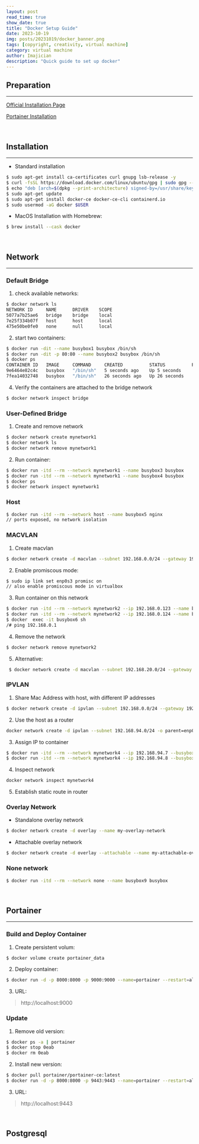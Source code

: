 ```yaml
---
layout: post
read_time: true
show_date: true
title: "Docker Setup Guide"
date: 2023-10-19
img: posts/20231019/docker_banner.png
tags: [copyright, creativity, virtual machine]
category: virtual machine
author: Imajician
description: "Quick guide to set up docker"
---
```


## Preparation
--------

[Official Installation Page](https://docs.docker.com/get-docker/)

[Portainer Installation](https://docs.portainer.io/contribute/build/mac)

<br>

## Installation 
-----------
- Standard installation
```bash
$ sudo apt-get install ca-certificates curl gnupg lsb-release -y
$ curl -fsSL https://download.docker.com/linux/ubuntu/gpg | sudo gpg --dearmor -o /usr/share/keyrings/docker-archive-keyring.gpg
$ echo "deb [arch=$(dpkg --print-architecture) signed-by=/usr/share/keyrings/docker-archive-keyring.gpg] https://download.docker.com/linux/ubuntu $(lsb_release -cs) stable" | sudo tee /etc/apt/sources.list.d/docker.list > /dev/null
$ sudo apt-get update
$ sudo apt-get install docker-ce docker-ce-cli containerd.io
$ sudo usermod -aG docker $USER
```

- MacOS Installation with Homebrew:
```bash
$ brew install --cask docker
```
<br>

## Network
-----------------
### Default Bridge

1. check available networks:
```bash
$ docker network ls
NETWORK ID     NAME      DRIVER    SCOPE
5077a7b25ae6   bridge    bridge    local
7e25f334b07f   host      host      local
475e50be0fe0   none      null      local
```

2. start two containers:
```bash
$ docker run -dit --name busybox1 busybox /bin/sh
$ docker run -dit -p 80:80 --name busybox2 busybox /bin/sh
$ docker ps
CONTAINER ID   IMAGE     COMMAND     CREATED          STATUS          PORTS     NAMES
9e6464e82c4c   busybox   "/bin/sh"   5 seconds ago    Up 5 seconds              busybox2
7fea14032748   busybox   "/bin/sh"   26 seconds ago   Up 26 seconds             busybox1 
```

4. Verify the containers are attached to the bridge network
```bash
$ docker network inspect bridge
```

### User-Defined Bridge
1. Create and remove network
```bash
$ docker network create mynetwork1
$ docker network ls
$ docker network remove mynetwork1
```

2. Run container:
```bash
$ docker run -itd --rm --network mynetwork1 --name busybox3 busybox 
$ docker run -itd --rm --network mynetwork1 --name busybox4 busybox 
$ docker ps
$ docker network inspect mynetwork1
```

### Host
```bash
$ docker run -itd --rm --network host --name busybox5 nginx
// ports exposed, no network isolation
```

### MACVLAN
1. Create macvlan
```bash
$ docker network create -d macvlan --subnet 192.168.0.0/24 --gateway 192.168.0.1 -o parent=enp0s3 --name mynetwork2 
```

2. Enable promiscous mode:
```bash
$ sudo ip link set enp0s3 promisc on
// also enable promiscous mode in virtualbox
```

3. Run container on this network
```bash
$ docker run -itd --rm --network mynetwork2 --ip 192.168.0.123 --name busybox6 busybox 
$ docker run -itd --rm --network mynetwork2 --ip 192.168.0.124 --name busybox6 nginx 
$ docker  exec -it busybox6 sh
/# ping 192.168.0.1  
```

4. Remove the network
```bash
$ docker network remove mynetwork2
```
5. Alternative:
```bash
 $ docker network create -d macvlan --subnet 192.168.20.0/24 --gateway 192.168.20.1 -o parent=enp0s3.20 --name mynetwork2    
```

### IPVLAN
1. Share Mac Address with host, with different IP addresses
```bash
$ docker network create -d ipvlan --subnet 192.168.0.0/24 --gateway 192.168.0.1 -o parent=enp0s3 --name mynetwork3 
```

2. Use the host as a router
```bash
docker network create -d ipvlan --subnet 192.168.94.0/24 -o parent=enp0s3 -o ipvlan_mode=l3 --subnet 192.168.95.0/24 --name mynetwork4 
```

3. Assign IP to container
```bash
$ docker run -itd --rm --network mynetwork4 --ip 192.168.94.7 --busybox7 busybox
$ docker run -itd --rm --network mynetwork4 --ip 192.168.94.8 --busybox8 busybox
```

4. Inspect network
```bash
docker network inspect mynetwork4
```

5. Establish static route in router 

### Overlay Network 
- Standalone overlay network
```bash
$ docker network create -d overlay --name my-overlay-network
```

- Attachable overlay network
```bash
$ docker network create -d overlay --attachable --name my-attachable-overlay
```

### None network
```bash
$ docker run -itd --rm --network none --name busybox9 busybox
```

<br>

## Portainer
-----------------

### Build and Deploy Container

1. Create persistent volum:
```bash
$ docker volume create portainer_data
```

2. Deploy container:
```bash
$ docker run -d -p 8000:8000 -p 9000:9000 --name=portainer --restart=always -v /var/run/docker.sock:/var/run/docker.sock -v portainer_data:/data portainer/portainer
```

3. URL: 
>http://localhost:9000

### Update
1. Remove old version:
```bash
$ docker ps -a | portainer
$ docker stop 0eab
$ docker rm 0eab
```

2. Install new version:
```bash
$ docker pull portainer/portainer-ce:latest
$ docker run -d -p 8000:8000 -p 9443:9443 --name=portainer --restart=always -v /var/run/docker.sock:/var/run/docker.sock -v portainer_data:/data portainer/portainer-ce
```

3. URL: 
>http://localhost:9443

<br>

## Postgresql